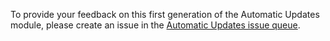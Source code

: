 To provide your feedback on this first generation of the Automatic Updates module, please create an issue in the [Automatic Updates issue queue](https://www.drupal.org/project/issues/automatic%5Fupdates?version=all%5F8.x-2.%2A "Issues for Automatic Updates | Drupal.org").